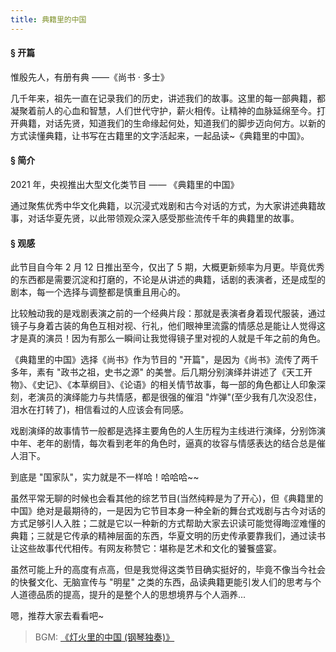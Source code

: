 ```yaml
---
title: 典籍里的中国
---
```


<!-- # 典籍里的中国 -->

#### § 开篇

惟殷先人，有册有典 ——《尚书 · 多士》

几千年来，祖先一直在记录我们的历史，讲述我们的故事。这里的每一部典籍，都凝聚着前人的心血和智慧，人们世代守护，薪火相传。让精神的血脉延绵至今。打开典籍，对话先贤，知道我们的生命缘起何处，知道我们的脚步迈向何方。以新的方式读懂典籍，让书写在古籍里的文字活起来，一起品读~《典籍里的中国》。

#### § 简介

2021 年，央视推出大型文化类节目 —— 《典籍里的中国》

通过聚焦优秀中华文化典籍，以沉浸式戏剧和古今对话的方式，为大家讲述典籍故事，对话华夏先贤，以此带领观众深入感受那些流传千年的典籍里的故事。

#### § 观感

此节目自今年 2 月 12 日推出至今，仅出了 5 期，大概更新频率为月更。毕竟优秀的东西都是需要沉淀和打磨的，不论是从讲述的典籍，话剧的表演者，还是成型的剧本，每一个选择与调整都是慎重且用心的。

比较触动我的是戏剧表演之前的一个经典片段：那就是表演者身着现代服装，通过镜子与身着古装的角色互相对视、行礼，他们眼神里流露的情感总是能让人觉得这才是真的演员！因为有那么一瞬间让我觉得镜子里对视的人就是千年之前的角色。

《典籍里的中国》选择《尚书》作为节目的 "开篇"，是因为《尚书》流传了两千多年，素有 "政书之祖，史书之源" 的美誉。后几期分别演绎并讲述了《天工开物》、《史记》、《本草纲目》、《论语》的相关情节故事，每一部的角色都让人印象深刻，老演员的演绎能力与共情感，都是很强的催泪 "炸弹"(至少我有几次没忍住，泪水在打转了)，相信看过的人应该会有同感。

戏剧演绎的故事情节一般都是选择主要角色的人生历程为主线进行演绎，分别饰演中年、老年的剧情，每次看到老年的角色时，逼真的妆容与情感表达的结合总是催人泪下。

到底是 "国家队"，实力就是不一样哈！哈哈哈~~

虽然平常无聊的时候也会看其他的综艺节目(当然纯粹是为了开心)，但《典籍里的中国》绝对是最期待的，一是因为它节目本身一种全新的舞台式戏剧与古今对话的方式足够引人入胜；二就是它以一种新的方式帮助大家去识读可能觉得晦涩难懂的典籍；三就是它传承的精神层面的东西，华夏文明的历史传承要靠我们，通过读书让这些故事代代相传。有网友称赞它：堪称是艺术和文化的饕餮盛宴。

虽然可能上升的高度有点高，但是我觉得这类节目确实挺好的，毕竟不像当今社会的快餐文化、无脑宣传与 "明星" 之类的东西，品读典籍更能引发人们的思考与个人道德品质的提高，提升的是整个人的思想境界与个人涵养...

嗯，推荐大家去看看吧~

> BGM: [《灯火里的中国 (钢琴独奏)》](https://webfs.yun.kugou.com/202106170130/902bd55debf26c8f84b80bd7463b414d/KGTX/CLTX001/8aacfa8cc17f8a75c7df1fc38bdfc45b.mp3)
